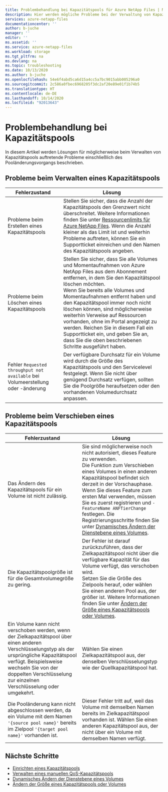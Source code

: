 ```yaml
---
title: Problembehandlung bei Kapazitätspools für Azure NetApp Files | Microsoft-Dokumentation
description: Hier werden mögliche Probleme bei der Verwaltung von Kapazitätspools beschrieben und Lösungen für diese Probleme angeboten.
services: azure-netapp-files
documentationcenter: ''
author: b-juche
manager: ''
editor: ''
ms.assetid: ''
ms.service: azure-netapp-files
ms.workload: storage
ms.tgt_pltfrm: na
ms.devlang: na
ms.topic: troubleshooting
ms.date: 10/13/2020
ms.author: b-juche
ms.openlocfilehash: 54e6f4abd5ca6d15a4cc5a7bc9015abb005296a0
ms.sourcegitcommit: 2c586a0fbec6968205f3dc2af20e89e01f1b74b5
ms.translationtype: HT
ms.contentlocale: de-DE
ms.lasthandoff: 10/14/2020
ms.locfileid: "92013643"
---
```

# <a name="troubleshoot-capacity-pool-issues"></a>Problembehandlung bei Kapazitätspools

In diesem Artikel werden Lösungen für möglicherweise beim Verwalten von Kapazitätspools auftretende Probleme einschließlich des Pooländerungsvorgangs beschrieben. 

## <a name="issues-managing-a-capacity-pool"></a>Probleme beim Verwalten eines Kapazitätspools 

|     Fehlerzustand    |     Lösung    |
|-|-|
| Probleme beim Erstellen eines Kapazitätspools |  Stellen Sie sicher, dass die Anzahl der Kapazitätspools den Grenzwert nicht überschreitet. Weitere Informationen finden Sie unter [Ressourcenlimits für Azure NetApp Files](azure-netapp-files-resource-limits.md).  Wenn die Anzahl kleiner als das Limit ist und weiterhin Probleme auftreten, können Sie ein Supportticket einreichen und den Namen des Kapazitätspools angeben. |
| Probleme beim Löschen eines Kapazitätspools  |  Stellen Sie sicher, dass Sie alle Volumes und Momentaufnahmen von Azure NetApp Files aus dem Abonnement entfernen, in dem Sie den Kapazitätspool löschen möchten. <br> Wenn Sie bereits alle Volumes und Momentaufnahmen entfernt haben und den Kapazitätspool immer noch nicht löschen können, sind möglicherweise weiterhin Verweise auf Ressourcen vorhanden, ohne im Portal angezeigt zu werden. Reichen Sie in diesem Fall ein Supportticket ein, und geben Sie an, dass Sie die oben beschriebenen Schritte ausgeführt haben. |
| Fehler `Requested throughput not available` bei Volumeerstellung oder -änderung | Der verfügbare Durchsatz für ein Volume wird durch die Größe des Kapazitätspools und den Servicelevel festgelegt. Wenn Sie nicht über genügend Durchsatz verfügen, sollten Sie die Poolgröße heraufsetzen oder den vorhandenen Volumedurchsatz anpassen. | 

## <a name="issues-moving-a-capacity-pool"></a>Probleme beim Verschieben eines Kapazitätspools 
|     Fehlerzustand    |     Lösung    |
|-|-|
| Das Ändern des Kapazitätspools für ein Volume ist nicht zulässig. | Sie sind möglicherweise noch nicht autorisiert, dieses Feature zu verwenden. <br> Die Funktion zum Verschieben eines Volumes in einen anderen Kapazitätspool befindet sich derzeit in der Vorschauphase. Wenn Sie dieses Feature zum ersten Mal verwenden, müssen Sie es zuerst registrieren und `-FeatureName ANFTierChange` festlegen. Die Registrierungsschritte finden Sie unter [Dynamisches Ändern der Dienstebene eines Volumes](dynamic-change-volume-service-level.md). |
| Die Kapazitätspoolgröße ist für die Gesamtvolumegröße zu gering. |  Der Fehler ist darauf zurückzuführen, dass der Zielkapazitätspool nicht über die verfügbare Kapazität für das Volume verfügt, das verschoben wird.  <br> Setzen Sie die Größe des Zielpools herauf, oder wählen Sie einen anderen Pool aus, der größer ist.  Weitere Informationen finden Sie unter [Ändern der Größe eines Kapazitätspools oder Volumes](azure-netapp-files-resize-capacity-pools-or-volumes.md).   |
| Ein Volume kann nicht verschoben werden, wenn der Zielkapazitätspool über einen anderen Verschlüsselungstyp als der ursprüngliche Kapazitätspool verfügt.  Beispielsweise wechseln Sie von der doppelten Verschlüsselung zur einzelnen Verschlüsselung oder umgekehrt.  | Wählen Sie einen Zielkapazitätspool aus, der denselben Verschlüsselungstyp wie der Quellkapazitätspool hat.   |
|  Die Pooländerung kann nicht abgeschlossen werden, da ein Volume mit dem Namen `'{source pool name}'` bereits im Zielpool `'{target pool name}'` vorhanden ist. | Dieser Fehler tritt auf, weil das Volume mit demselben Namen bereits im Zielkapazitätspool vorhanden ist.  Wählen Sie einen anderen Kapazitätspool aus, der nicht über ein Volume mit demselben Namen verfügt.   | 

## <a name="next-steps"></a>Nächste Schritte  

* [Einrichten eines Kapazitätspools](azure-netapp-files-set-up-capacity-pool.md)
* [Verwalten eines manuellen QoS-Kapazitätspools](manage-manual-qos-capacity-pool.md)
* [Dynamisches Ändern der Dienstebene eines Volumes](dynamic-change-volume-service-level.md)
* [Ändern der Größe eines Kapazitätspools oder Volumes](azure-netapp-files-resize-capacity-pools-or-volumes.md)

